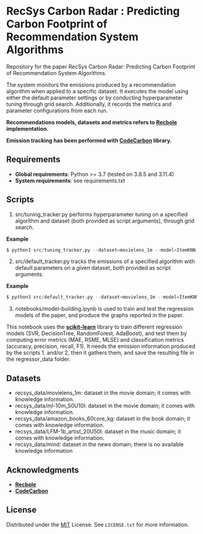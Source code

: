 # RecSys Carbon Radar : Predicting Carbon Footprint of Recommendation System Algorithms

Repository for the paper RecSys Carbon Radar: Predicting Carbon Footprint of Recommendation System Algorithms.

The system monitors the emissions produced by a recommendation algorithm when applied to a specific dataset. It executes the model using either the default parameter settings or by conducting hyperparameter tuning through grid search. Additionally, it records the metrics and parameter configurations from each run.

**Recommendations models, datasets and metrics refers to [Recbole](https://recbole.io/) implementation.**

**Emission tracking has been performed with [CodeCarbon](https://mlco2.github.io/codecarbon/) library.**


## Requirements
* **Global requirements**: Python >= 3.7 (tested on 3.8.5 and 3.11.4)
* **System requirements**: see requirements.txt


## Scripts

1. src/tuning_tracker.py performs hyperparameter tuning on a specified algorithm and dataset (both provided as script arguments), through grid search.

**Example**
```python
$ python3 src/tuning_tracker.py --dataset=movielens_1m --model=ItemKNN
```
2. src/default_tracker.py tracks the emissions of a specified algorithm with default parameters on a given dataset, both provided as script arguments.

**Example**
```python
$ python3 src/default_tracker.py --dataset=movielens_1m --model=ItemKNN
```

3. notebooks/model-building.ipynb is used to train and test the regression models of the paper, and produce the graphs reported in the paper.

This notebook uses the **[scikit-learn](https://scikit-learn.org/stable/)** library to train different regression models (SVR, DecisionTree, RandomForest, AdaBoost), and test them by computing error metrics (MAE, RSME, MLSE) and classification metrics (accuracy, precision, recall, F1).
It needs the emission information produced by the scripts 1. and/or 2, then it gathers them, and save the resulting file in the regressor_data folder.

## Datasets

* recsys_data/movielens_1m: dataset in the movie domain; it comes with knowledge information.
* recsys_data/ml-10m_50U10I: dataset in the movie domain; it comes with knowledge information.
* recsys_data/amazon_books_60core_kg: dataset in the book domain; it comes with knowledge information.
* recsys_data/LFM-1b_artist_20U50I: dataset in the music domain; it comes with knowledge information.
* recsys_data/mind: dataset in the news domain; there is no available knowledge information


## Acknowledgments

- **[Recbole](https://recbole.io/)**
- **[CodeCarbon](https://mlco2.github.io/codecarbon/)**

## License

Distributed under the [MIT](https://choosealicense.com/licenses/mit/) License. See `LICENSE.txt` for more information.